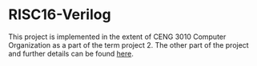 # RISC16-Verilog
This project is implemented in the extent of CENG 3010 Computer Organization as a part of the term project 2. The other part of the project and further details can be found [here](https://github.com/omer-metin/CPU16-Simulator).
